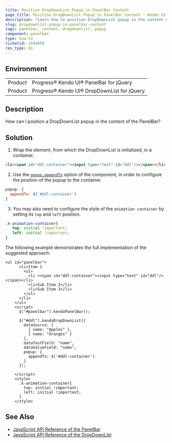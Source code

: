 ```yaml
---
title: Position DropDownList Popup in PanelBar Content 
page_title: Position DropDownList Popup in PanelBar Content - Kendo UI for jQuery PanelBar
description: "Learn how to position DropDownList popup in the content of the Kendo UI PanelBar for jQuery."
slug: dropdownlist-popup-in-panelbar-content
tags: panelbar, content, dropdownlist, popup
component: panelbar
type: how-to
ticketid: 1594859
res_type: kb
---
```


## Environment

<table>
 <tr>
  <td>Product</td>
  <td>Progress® Kendo UI® PanelBar for jQuery</td>
 </tr>
 <tr>
  <td>Product</td>
  <td>Progress® Kendo UI® DropDownList for jQuery</td>
 </tr>
</table>

## Description

How can I position a DropDownList popup in the content of the PanelBar?

## Solution

1. Wrap the element, from which the DropDownList is initialized, in a container.

```html
<li><span id="ddl-container"><input type="text" id="ddl"/></span></li>
```

2. Use the [`popup.appendTo`](/api/javascript/ui/dropdownlist/configuration/popup#popupappendto) option of the component, in order to configure the position of the popup to the container.

```js
popup: {
  appendTo: $('#ddl-container')
}
```
3. You may also need to configure the style of the `animation container` by setting its `top` and `left` position.

```css
.k-animation-container{
   top: initial !important;
   left: initial !important;
}
```

The following example demonstrates the full implementation of the suggested approach:

```dojo
<ul id="panelbar">
      <li>Item 1
        <ul>
          <li ><span id="ddl-container"><input type="text" id="ddl"/></span></li>
          <li>Sub Item 2</li>
          <li>Sub Item 3</li>
        </ul>
      </li>
    </ul>
    <script>
      $("#panelbar").kendoPanelBar();

      $("#ddl").kendoDropDownList({
        dataSource: [
          { name: "Apples" },
          { name: "Oranges" }
        ],
        dataTextField: "name",
        dataValueField: "name",        
        popup: {
          appendTo: $('#ddl-container')
        }
      });

    </script>
    <style>
      .k-animation-container{
        top: initial !important;
        left: initial !important;
      }
    </style>
```

## See Also
* [JavaScript API Reference of the PanelBar](/api/javascript/ui/panelbar)
* [JavaScript API Reference of the DropDownList](/api/javascript/ui/dropdownlist)